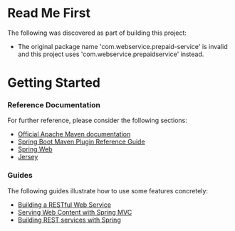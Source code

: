 # Read Me First
The following was discovered as part of building this project:

* The original package name 'com.webservice.prepaid-service' is invalid and this project uses 'com.webservice.prepaidservice' instead.

# Getting Started

### Reference Documentation
For further reference, please consider the following sections:

* [Official Apache Maven documentation](https://maven.apache.org/guides/index.html)
* [Spring Boot Maven Plugin Reference Guide](https://docs.spring.io/spring-boot/docs/2.2.6.RELEASE/maven-plugin/)
* [Spring Web](https://docs.spring.io/spring-boot/docs/2.2.6.RELEASE/reference/htmlsingle/#boot-features-developing-web-applications)
* [Jersey](https://docs.spring.io/spring-boot/docs/2.2.6.RELEASE/reference/htmlsingle/#boot-features-jersey)

### Guides
The following guides illustrate how to use some features concretely:

* [Building a RESTful Web Service](https://spring.io/guides/gs/rest-service/)
* [Serving Web Content with Spring MVC](https://spring.io/guides/gs/serving-web-content/)
* [Building REST services with Spring](https://spring.io/guides/tutorials/bookmarks/)

